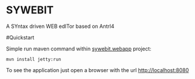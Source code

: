 SYWEBIT
=======

A SYntax driven WEB edITor based on Antrl4   
  
#Quickstart

Simple run maven command within [sywebit.webapp](https://github.com/spinfo/sywebit/tree/master/sywebit.webapp) project:
    
``` mvn install jetty:run ```   
      
To see the application just open a browser with the url [http://localhost:8080](http://localhost:8080)

